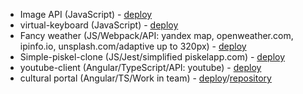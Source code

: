 + Image API (JavaScript) - [deploy](https://practical-neumann-115081.netlify.app//)
+ virtual-keyboard (JavaScript) - [deploy](https://focused-euler-e49ff4.netlify.app/)
+ Fancy weather (JS/Webpack/API: yandex map, openweather.com, ipinfo.io, unsplash.com/adaptive up to 320px) - [deploy](https://zen-neumann-daf7d0.netlify.app/)
+ Simple-piskel-clone (JS/Jest/simplified piskelapp.com) - [deploy](https://angry-brattain-be61c3.netlify.app/)
+ youtube-client (Angular/TypeScript/API: youtube) - [deploy](https://nervous-fermat-eb03e8.netlify.app/)
+ cultural portal (Angular/TS/Work in team) - [deploy](https://cultureportalteam5.netlify.app/main)/[repository](https://github.com/PoMaKoM/Culture-Portal_Team5)